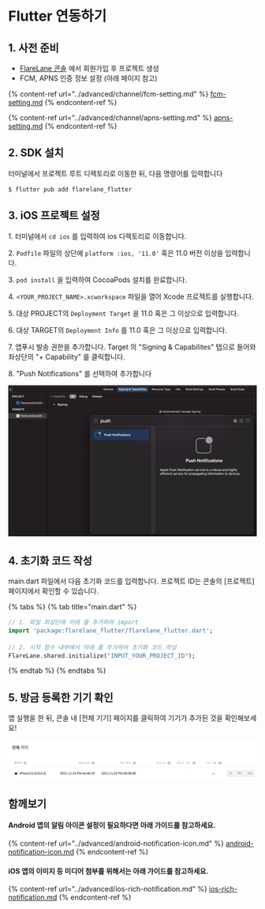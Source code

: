 # Flutter 연동하기

## 1. 사전 준비

* [FlareLane 콘솔](https://console.flarelane.com) 에서 회원가입 후 프로젝트 생성
* FCM, APNS 인증 정보 설정 (아래 페이지 참고)

{% content-ref url="../advanced/channel/fcm-setting.md" %}
[fcm-setting.md](../advanced/channel/fcm-setting.md)
{% endcontent-ref %}

{% content-ref url="../advanced/channel/apns-setting.md" %}
[apns-setting.md](../advanced/channel/apns-setting.md)
{% endcontent-ref %}

## 2. SDK 설치

터미널에서 프로젝트 루트 디렉토리로 이동한 뒤, 다음 명령어를 입력합니다

```
$ flutter pub add flarelane_flutter
```

## 3. iOS 프로젝트 설정

1\. 터미널에서 `cd ios` 를 입력하여 ios 디렉토리로 이동합니다.

2\. `Podfile` 파일의 상단에 `platform :ios, '11.0'` 혹은 11.0 버전 이상을 입력합니다.

3\. `pod install` 을 입력하여 CocoaPods 설치를 완료합니다.

4\. `<YOUR_PROJECT_NAME>.xcworkspace` 파일을 열어 Xcode 프로젝트를 실행합니다.

5\. 대상 PROJECT의 `Deployment Target` 을 11.0 혹은 그 이상으로 입력합니다.

6\. 대상 TARGET의 `Deployment Info` 를 11.0 혹은 그 이상으로 입력합니다.

7\. 앱푸시 발송 권한을 추가합니다. Target 의 "Signing & Capabilites" 탭으로 들어와 좌상단의 "+ Capability" 를 클릭합니다.

8\. "Push Notifications" 를 선택하여 추가합니다

![](<../../.gitbook/assets/스크린샷 2021-10-05 오후 5.55.43.png>)

## 4. 초기화 코드 작성

main.dart 파일에서 다음 초기화 코드를 입력합니다. 프로젝트 ID는 콘솔의 \[프로젝트] 페이지에서 확인할 수 있습니다.

{% tabs %}
{% tab title="main.dart" %}
```dart
// 1. 파일 최상단에 아래 줄 추가하여 import
import 'package:flarelane_flutter/flarelane_flutter.dart';

// 2. 시작 함수 내부에서 아래 줄 추가하여 초기화 코드 작성
FlareLane.shared.initialize("INPUT_YOUR_PROJECT_ID");
```
{% endtab %}
{% endtabs %}

## 5. 방금 등록한 기기 확인

앱 실행을 한 뒤, 콘솔 내 \[전체 기기] 페이지를 클릭하여 기기가 추가된 것을 확인해보세요!

![](<../../.gitbook/assets/스크린샷 2021-12-15 오후 11.19.00.png>)

## 함께보기

#### Android 앱의 알림 아이콘 설정이 필요하다면 아래 가이드를 참고하세요.

{% content-ref url="../advanced/android-notification-icon.md" %}
[android-notification-icon.md](../advanced/android-notification-icon.md)
{% endcontent-ref %}

#### iOS 앱의 이미지 등 미디어 첨부를 위해서는 아래 가이드를 참고하세요.&#x20;

{% content-ref url="../advanced/ios-rich-notification.md" %}
[ios-rich-notification.md](../advanced/ios-rich-notification.md)
{% endcontent-ref %}

